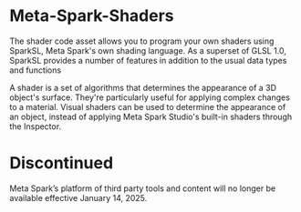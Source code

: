 # Meta-Spark-Shaders
The shader code asset allows you to program your own shaders using SparkSL, Meta Spark's own shading language.
As a superset of GLSL 1.0, SparkSL provides a number of features in addition to the usual data types and functions

A shader is a set of algorithms that determines the appearance of a 3D object's surface. They're particularly useful for applying complex changes to a material. Visual shaders can be used to determine the appearance of an object, instead of applying Meta Spark Studio's built-in shaders through the Inspector.


# Discontinued
Meta Spark’s platform of third party tools and content will no longer be available effective January 14, 2025.
